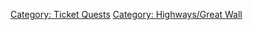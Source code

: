 [Category: Ticket Quests](Category:_Ticket_Quests "wikilink") [Category:
Highways/Great Wall](Category:_Highways/Great_Wall "wikilink")
